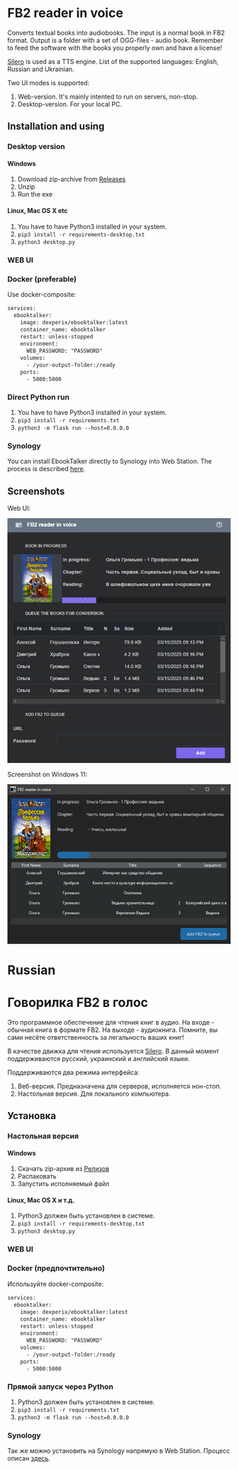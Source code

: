 FB2 reader in voice
===================

Converts textual books into audiobooks. The input is a normal book in FB2 format. Output is a folder with a set of OGG-files - audio book. Remember to feed the software with the books you properly own and have a license!

[Silero](https://github.com/snakers4/silero-models) is used as a TTS engine. List of the supported languages: English, Russian and Ukrainian.

Two UI modes is supported:

1. Web-version. It's mainly intented to run on servers, non-stop.
2. Desktop-version. For your local PC.


## Installation and using


### Desktop version

#### Windows

1. Download zip-archive from [Releases](https://github.com/DeXP/EbookTalker/releases/latest)
2. Unzip
3. Run the exe

#### Linux, Mac OS X etc

1. You have to have Python3 installed in your system.
2. `pip3 install -r requirements-desktop.txt`
3. `python3 desktop.py`


### WEB UI

### Docker (preferable)

Use docker-composite:

```
services:
  ebooktalker:
    image: dexperix/ebooktalker:latest
    container_name: ebooktalker
    restart: unless-stopped
    environment:
      WEB_PASSWORD: "PASSWORD"
    volumes:
      - /your-output-folder:/ready
    ports:
      - 5000:5000
```

### Direct Python run

1. You have to have Python3 installed in your system.
2. `pip3 install -r requirements.txt`
3. `python3 -m flask run --host=0.0.0.0`

### Synology

You can install EbookTalker directly to Synology into Web Station. The process is described [here](https://medium.com/@rizqinur2010/deploying-python-flask-in-synology-dsm-7-without-docker-d99f1603bc87).


## Screenshots

Web UI:

![Web screenshot](info/screenshot-en.png)

Screenshot on Windows 11:

![Win64 screenshot](info/screenshot-win64-en.png)



# Russian

Говорилка FB2 в голос
=====================

Это программное обеспечение для чтения книг в аудио. На входе - обычная книга в формате FB2. На выходе - аудиокнига. Помните, вы сами несёте ответственность за легальность ваших книг!

В качестве движка для чтения используется [Silero](https://github.com/snakers4/silero-models). В данный момент поддерживаются русский, украинский и английский языки.

Поддерживаются два режима интерфейса:

1. Веб-версия. Предназначена для серверов, исполняется нон-стоп.
2. Настольная версия. Для локального компьютера.




## Установка


### Настольная версия

#### Windows

1. Скачать zip-архив из [Релизов](https://github.com/DeXP/EbookTalker/releases/latest)
2. Распаковать
3. Запустить исполняемый файл

#### Linux, Mac OS X и т.д.

1. Python3 должен быть установлен в системе.
2. `pip3 install -r requirements-desktop.txt`
3. `python3 desktop.py`


### WEB UI

### Docker (предпочтительно)

Используйте docker-composite:

```
services:
  ebooktalker:
    image: dexperix/ebooktalker:latest
    container_name: ebooktalker
    restart: unless-stopped
    environment:
      WEB_PASSWORD: "PASSWORD"
    volumes:
      - /your-output-folder:/ready
    ports:
      - 5000:5000
```

### Прямой запуск через Python

1. Python3 должен быть установлен в системе.
2. `pip3 install -r requirements.txt`
3. `python3 -m flask run --host=0.0.0.0`

### Synology

Так же можно установить на Synology напрямую в Web Station. Процесс описан [здесь](https://medium.com/@rizqinur2010/deploying-python-flask-in-synology-dsm-7-without-docker-d99f1603bc87).
